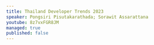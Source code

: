 ```yaml
---
title: Thailand Developer Trends 2023
speaker: Pongsiri Pisutakarathada; Sorawit Assarattana
youtube: 8z7vxFGR8JM
managed: true
published: false
---
```

